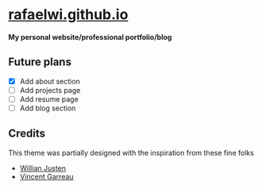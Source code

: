 # [rafaelwi.github.io](https://rafaelwi.github.io)
#### My personal website/professional portfolio/blog

## Future plans
- [x] Add about section
- [ ] Add projects page
- [ ] Add resume page
- [ ] Add blog section

## Credits
This theme was partially designed with the inspiration from these fine folks
- [Willian Justen](https://github.com/willianjusten/will-jekyll-template)
- [Vincent Garreau](https://github.com/VincentGarreau/particles.js/)
